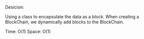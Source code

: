 Desicion:

Using a class to encapsulate the data as a block. When creating a BlockChain, we dynamically add blocks to the BlockChain.


Time: O(1)
Space: O(1)